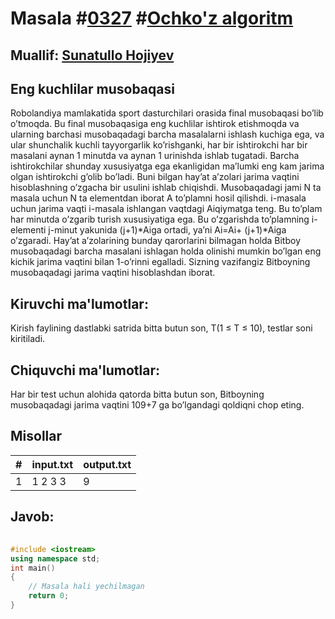 
<h1>Masala #<a href="https://robocontest.uz/tasks/0327">0327</a> #<a href="https://robocontest.uz/tasks?category=11">Ochko'z algoritm</a></h1>
<h2> Muallif: <a href="https://robocontest.uz/profile/sunnat">Sunatullo Hojiyev</a></h2>
<h2>Eng kuchlilar musobaqasi</h2>
<p>Robolandiya mamlakatida sport dasturchilari orasida final musobaqasi bo’lib o’tmoqda. Bu final musobaqasiga eng kuchlilar ishtirok etishmoqda va ularning barchasi musobaqadagi barcha masalalarni ishlash kuchiga ega, va ular shunchalik kuchli tayyorgarlik ko’rishganki, har bir ishtirokchi har bir masalani aynan 1 minutda va aynan 1 urinishda ishlab tugatadi.
Barcha ishtirokchilar shunday xususiyatga ega ekanligidan ma’lumki eng kam jarima olgan ishtirokchi g’olib bo’ladi. Buni bilgan hay’at a’zolari jarima vaqtini hisoblashning o’zgacha bir usulini ishlab chiqishdi.
Musobaqadagi jami N ta masala uchun N ta elementdan iborat A to’plamni hosil qilishdi. i-masala uchun jarima vaqti i-masala ishlangan vaqtdagi Aiqiymatga teng. Bu to’plam har minutda o’zgarib turish xususiyatiga ega. Bu o’zgarishda to’plamning i-elementi j-minut yakunida (j+1)*Aiga ortadi, ya’ni Ai=Ai+ (j+1)*Aiga o’zgaradi.
Hay’at a’zolarining bunday qarorlarini bilmagan holda Bitboy musobaqadagi barcha masalani ishlagan holda olinishi mumkin bo’lgan eng kichik jarima vaqtini bilan 1-o’rinni egalladi. Sizning vazifangiz Bitboyning musobaqadagi jarima vaqtini hisoblashdan iborat.</p>
<h2>Kiruvchi ma'lumotlar:</h2>
<p>Kirish faylining dastlabki satrida bitta butun son, T(1 ≤ T ≤ 10), testlar soni kiritiladi.</p>
<h2>Chiquvchi ma'lumotlar:</h2>
<p>Har bir test uchun alohida qatorda bitta butun son, Bitboyning musobaqadagi jarima vaqtini 109+7 ga bo’lgandagi qoldiqni chop eting.</p>
<h2>Misollar</h2>
<table>
    <thead>
        <tr>
            <th>#</th>
            <th>input.txt</th>
            <th>output.txt</th>
        </tr>
    </thead>
    <tbody>
            <tr>
                <td>1</td>
                <td>1
2
3 3</td>
                <td>9</td>
            </tr>
    </tbody>
    </table>
    
<h2>Javob:</h2>

######
```cpp
#include <iostream>
using namespace std;
int main()
{
    // Masala hali yechilmagan
    return 0;
}
```
